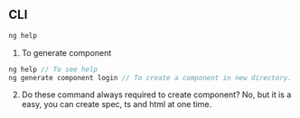 ## CLI
```js
ng help
```

1. To generate component
```js
ng help // To see help
ng generate component login // To create a component in new directory.
```
2. Do these command always required to create component?
No, but it is a easy, you can create spec, ts and html at one time.

